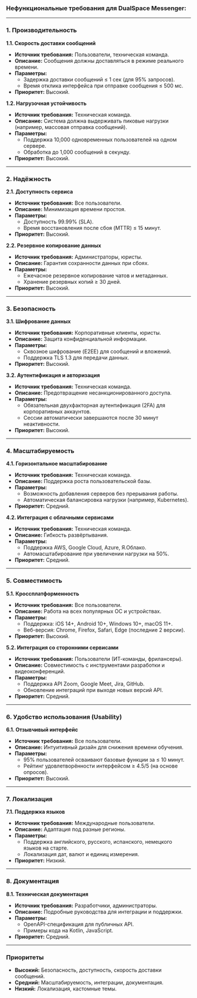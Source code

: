 ### Нефункциональные требования для DualSpace Messenger:

---

### **1. Производительность**

**1.1. Скорость доставки сообщений**
- **Источник требования:** Пользователи, техническая команда.
- **Описание:** Сообщения должны доставляться в режиме реального времени.
- **Параметры:**
    - Задержка доставки сообщений ≤ 1 сек (для 95% запросов).
    - Время отклика интерфейса при отправке сообщения ≤ 500 мс.
- **Приоритет:** Высокий.

**1.2. Нагрузочная устойчивость**
- **Источник требования:** Техническая команда.
- **Описание:** Система должна выдерживать пиковые нагрузки (например, массовая отправка сообщений).
- **Параметры:**
    - Поддержка 10,000 одновременных пользователей на одном сервере.
    - Обработка до 1,000 сообщений в секунду.
- **Приоритет:** Высокий.

---

### **2. Надёжность**

**2.1. Доступность сервиса**
- **Источник требования:** Все пользователи.
- **Описание:** Минимизация времени простоя.
- **Параметры:**
    - Доступность 99.99% (SLA).
    - Время восстановления после сбоя (MTTR) ≤ 15 минут.
- **Приоритет:** Высокий.

**2.2. Резервное копирование данных**
- **Источник требования:** Администраторы, юристы.
- **Описание:** Гарантия сохранности данных при сбоях.
- **Параметры:**
    - Ежечасное резервное копирование чатов и метаданных.
    - Хранение резервных копий ≥ 30 дней.
- **Приоритет:** Высокий.

---

### **3. Безопасность**

**3.1. Шифрование данных**
- **Источник требования:** Корпоративные клиенты, юристы.
- **Описание:** Защита конфиденциальной информации.
- **Параметры:**
    - Сквозное шифрование (E2EE) для сообщений и вложений.
    - Поддержка TLS 1.3 для передачи данных.
- **Приоритет:** Высокий.

**3.2. Аутентификация и авторизация**
- **Источник требования:** Техническая команда.
- **Описание:** Предотвращение несанкционированного доступа.
- **Параметры:**
    - Обязательная двухфакторная аутентификация (2FA) для корпоративных аккаунтов.
    - Сессии автоматически завершаются после 30 минут неактивности.
- **Приоритет:** Высокий.

---

### **4. Масштабируемость**

**4.1. Горизонтальное масштабирование**
- **Источник требования:** Техническая команда.
- **Описание:** Поддержка роста пользовательской базы.
- **Параметры:**
    - Возможность добавления серверов без прерывания работы.
    - Автоматическая балансировка нагрузки (например, Kubernetes).
- **Приоритет:** Средний.

**4.2. Интеграция с облачными сервисами**
- **Источник требования:** Техническая команда.
- **Описание:** Гибкость развёртывания.
- **Параметры:**
    - Поддержка AWS, Google Cloud, Azure, Я.Облако.
    - Автомасштабирование при увеличении нагрузки на 50%.
- **Приоритет:** Средний.

---

### **5. Совместимость**

**5.1. Кроссплатформенность**
- **Источник требования:** Все пользователи.
- **Описание:** Работа на всех популярных ОС и устройствах.
- **Параметры:**
    - Поддержка: iOS 14+, Android 10+, Windows 10+, macOS 11+.
    - Веб-версия: Chrome, Firefox, Safari, Edge (последние 2 версии).
- **Приоритет:** Высокий.

**5.2. Интеграция со сторонними сервисами**
- **Источник требования:** Пользователи (ИТ-команды, фрилансеры).
- **Описание:** Совместимость с инструментами разработки и видеоконференций.
- **Параметры:**
    - Поддержка API Zoom, Google Meet, Jira, GitHub.
    - Обновление интеграций при выходе новых версий API.
- **Приоритет:** Средний.

---

### **6. Удобство использования (Usability)**

**6.1. Отзывчивый интерфейс**
- **Источник требования:** Все пользователи.
- **Описание:** Интуитивный дизайн для снижения времени обучения.
- **Параметры:**
    - 95% пользователей осваивают базовые функции за ≤ 10 минут.
    - Рейтинг удовлетворённости интерфейсом ≥ 4.5/5 (на основе опросов).
- **Приоритет:** Высокий.

---

### **7. Локализация**

**7.1. Поддержка языков**
- **Источник требования:** Международные пользователи.
- **Описание:** Адаптация под разные регионы.
- **Параметры:**
    - Поддержка английского, русского, испанского, немецкого языков на старте.
    - Локализация дат, валют и единиц измерения.
- **Приоритет:** Низкий.

---

### **8. Документация**

**8.1. Техническая документация**
- **Источник требования:** Разработчики, администраторы.
- **Описание:** Подробные руководства для интеграции и поддержки.
- **Параметры:**
    - OpenAPI-спецификация для публичных API.
    - Примеры кода на Kotlin, JavaScript.
- **Приоритет:** Средний.

---

### **Приоритеты**
- **Высокий:** Безопасность, доступность, скорость доставки сообщений.
- **Средний:** Масштабируемость, интеграции, документация.
- **Низкий:** Локализация, кастомные темы.
